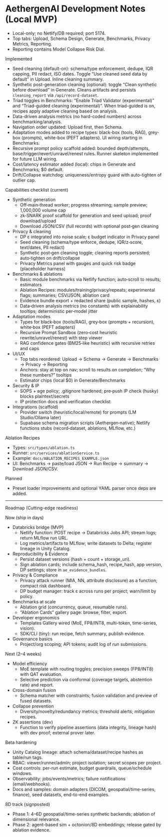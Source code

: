 # AethergenAI Development Notes (Local MVP)
- Local-only; no Netlify/DB required; port 5174.
- Top tabs: Upload, Schema Design, Generate, Benchmarks, Privacy Metrics, Reporting.
- Reporting contains Model Collapse Risk Dial.

Implemented
- Seed cleaning (default-on): schema/type enforcement, dedupe, IQR capping, PII redact, ISO dates. Toggle “Use cleaned seed data by default” in Upload. Inline cleaning summary.
- Synthetic post-generation cleaning (optional): toggle “Clean synthetic before download” in Generate. Cleans artifacts and persists `cleaning_report` via `/api/record-dataset`.
- Triad toggles in Benchmarks: “Enable Triad Validator (experimental)” and “Triad-guided cleaning (experimental)”. When triad-guided is on, recipes apply adaptive cleaning based on analysis.
- Data-driven analysis metrics (no hard-coded numbers) across benchmarking/analysis.
- Navigation order updated: Upload first, then Schema.
- Adaptation modes added to recipe types: black-box (tools, RAG), grey-box (prompts), white-box (PEFT adapters). UI wiring starting in Benchmarks.
 - Recursive prompt policy scaffold added: bounded depth/attempts, base/trigger/revert/unravel/renest rules. Runner skeleton implemented for future LLM wiring.
- Cost/latency estimator added (local): chips in Generate and Benchmarks; $0 default.
- Drift/Collapse watchdog: uniqueness/entropy guard with auto-tighten of outlier cap.

Capabilities checklist (current)
- Synthetic generation
  - Off‑main‑thread worker; progress streaming; sample preview; 1,000,000 volume cap
  - zk‑SNARK proof scaffold for generation and seed upload; proof download/upload
  - Download JSON/CSV (full records) with optional post‑gen cleaning
- Privacy & cleaning
  - DP ε integrated into noise scale; ε budget indicator in Privacy panel
  - Seed cleaning (schema/type enforce, dedupe, IQR/z‑score, text/dates, PII redact)
  - Synthetic post‑gen cleaning toggle; cleaning reports persisted; auto‑tighten on drift/collapse
  - Privacy Metrics panel with gauges and quick risk badge (placeholder harness)
- Benchmarks & ablations
  - Basic module benchmarks via Netlify function; auto‑scroll to results; estimators
  - Ablation Recipes: modules/training/privacy/repeats; experimental flags; summaries; CSV/JSON; ablation card
  - Evidence bundle export + redacted share (public sample, hashes, ε)
  - Data‑driven analysis metrics (no constants) with explainability tooltips; deterministic per‑model jitter
- Adaptation modes
  - Types for black‑box (tools/RAG), grey‑box (prompts + recursion), white‑box (PEFT adapters)
  - Recursive Prompt Sandbox (zero‑cost heuristic rewrite/unravel/renest) with step viewer
  - RAG confidence gates (BM25‑like heuristic) with recursive retries and caps
- UI/UX
  - Top tabs reordered: Upload → Schema → Generate → Benchmarks → Privacy → Reporting
  - Anchors: stay at top on nav; scroll to results on completion; “Why these numbers?” tooltips
  - Estimator chips (local $0) in Generate/Benchmarks
- Security & IP
  - SOPS + age policy; .gitignore hardened; pre‑push IP check (husky) blocks plaintext/secrets
  - IP protection docs and verification checklist
- Integrations (scaffold)
  - Provider switch (heuristic/local/remote) for prompts (LM Studio/Ollama later)
  - Supabase schema migration scripts (Aethergen‑native); Netlify functions stubs (record‑dataset, ablations, MLflow, etc.)


Ablation Recipes
- Types: `src/types/ablation.ts`
- Runner: `src/services/ablationService.ts`
- Example: `docs/ABLATION_RECIPES_EXAMPLE.json`
- UI: Benchmarks → paste/load JSON → Run Recipe → summary → Download JSON/CSV.

Planned
- Preset loader improvements and optional YAML parser once deps are added.

---

Roadmap (Cutting-edge readiness)

Now (ship in days)
- Databricks bridge (MVP)
  - Netlify function: POST recipe → Databricks Jobs API; stream logs; return MLflow run URL.
  - Log metrics/artifacts to MLflow; write datasets to Delta; register lineage in Unity Catalog.
- Reproducibility & Evidence
  - Persist dataset versions (hash + count + storage_uri).
  - Sign ablation cards; include schema_hash, recipe_hash, app version, DP settings; store in `ae_evidence_bundles`.
- Privacy & Compliance
  - Privacy attack runner (MIA, NN, attribute disclosure) as a function; compact risk dashboard.
  - DP budget manager: track ε across runs per project; warn/limit by policy.
- Benchmarks at scale
  - Ablation grid (concurrency, queue, resumable runs).
  - “Ablation Cards” gallery page: browse, filter, export.
- Developer ergonomics
  - Templates Gallery wired (MoE, FP8/INT8, multi-token, time-series, vision).
  - SDK/CLI (tiny): run recipe, fetch summary, publish evidence.
- Governance basics
  - Project/org scoping; API tokens; audit log of run submissions.

Next (2–4 weeks)
- Model efficiency
  - MoE template with routing toggles; precision sweeps (FP8/INT8) with QAT evaluation.
  - Selective prediction via conformal (coverage targets, abstention rate) and report.
- Cross-domain fusion
  - Schema matcher with constraints; fusion validation and preview of fused datasets.
- Collapse prevention
  - Diversity/novelty/redundancy metrics; threshold alerts; mitigation recipes.
- ZK assertions (dev)
  - Function to verify pipeline assertions (data integrity, lineage hash) with dev proof; external prover later.

Beta hardening
- Unity Catalog lineage: attach schema/dataset/recipe hashes as table/run tags.
- RBAC: viewer/runner/admin; project isolation; secret scopes per project.
- Cost controls: per-run estimate, budget guardrails, queue/schedule windows.
- Observability: jobs/events/metrics; failure notifications (email/webhooks).
- Docs and samples: domain adapters (DICOM, geospatial/time-series, finance), seed datasets, end-to-end examples.

8D track (signposted)
- Phase 1: 4–6D geospatial/time-series synthetic backends; ablation of dimensional relevance.
- Phase 2: agent-based sim + octonion/8D embeddings; release gated by ablation evidence.
